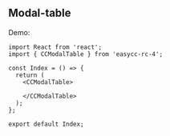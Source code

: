 ## Modal-table

Demo:

```tsx
import React from 'react';
import { CCModalTable } from 'easycc-rc-4';

const Index = () => {
  return (
    <CCModalTable>
      
    </CCModalTable>
  );
};

export default Index;
```
